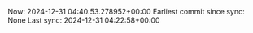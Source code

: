 Now: 2024-12-31 04:40:53.278952+00:00 Earliest commit since sync: None Last sync: 2024-12-31 04:22:58+00:00
